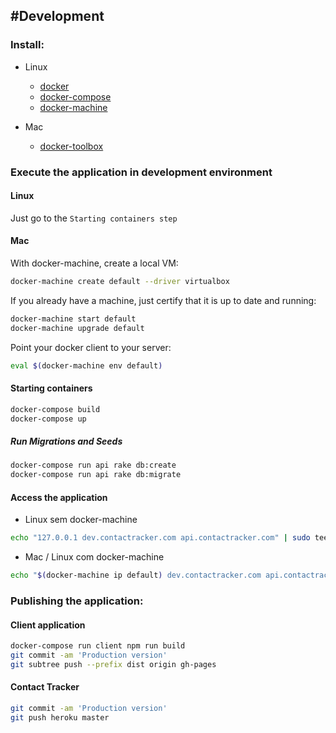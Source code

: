 #Development
---------------
### Install:

  - Linux
    - [docker](https://docs.docker.com/engine/installation/linux/ubuntulinux/)
    - [docker-compose](https://docs.docker.com/compose/install/)
    - [docker-machine](https://docs.docker.com/machine/install-machine/)

  - Mac
    - [docker-toolbox](https://www.docker.com/products/docker-toolbox)

### Execute the application in development environment

#### Linux
Just go to the  `Starting containers step`

#### Mac
With docker-machine, create a local VM:

```sh
docker-machine create default --driver virtualbox
```

If you already have a machine, just certify that it is up to date and running:
```sh
docker-machine start default
docker-machine upgrade default
```

Point your docker client to your server:
```sh
eval $(docker-machine env default)
```

#### Starting containers
```sh
docker-compose build
docker-compose up
```

##### Run Migrations and Seeds
```sh
docker-compose run api rake db:create
docker-compose run api rake db:migrate
```

#### Access the application
- Linux sem docker-machine
```sh
echo "127.0.0.1 dev.contactracker.com api.contactracker.com" | sudo tee -a /etc/hosts > /dev/null
```
- Mac / Linux com docker-machine
```sh
echo "$(docker-machine ip default) dev.contactracker.com api.contactracker.com" | sudo tee -a /etc/hosts > /dev/null
```

### Publishing the application:

#### Client application
```sh
docker-compose run client npm run build
git commit -am 'Production version'
git subtree push --prefix dist origin gh-pages
```

#### Contact Tracker

```sh
git commit -am 'Production version'
git push heroku master
```
